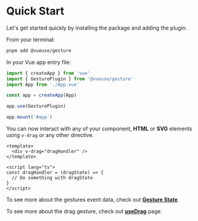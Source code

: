 # Quick Start

Let's get started quickly by installing the package and adding the plugin.

From your terminal:

```bash
pnpm add @vueuse/gesture
```

In your Vue app entry file:

```javascript
import { createApp } from 'vue'
import { GesturePlugin } from '@vueuse/gesture'
import App from './App.vue'

const app = createApp(App)

app.use(GesturePlugin)

app.mount('#app')
```

You can now interact with any of your component, **HTML** or **SVG** elements using `v-drag` or any other directive.

```vue
<template>
  <div v-drag="dragHandler" />
</template>

<script lang="ts">
const dragHandler = (dragState) => {
  // Do something with dragState
}
</script>
```

To see more about the gestures event data, check out [**Gesture State**](/gesture-state).

To see more about the drag gesture, check out [**useDrag**](/use-drag) page.
